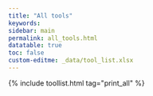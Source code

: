 ```yaml
---
title: "All tools"
keywords: 
sidebar: main
permalink: all_tools.html
datatable: true
toc: false
custom-editme: _data/tool_list.xlsx
---
```


{% include toollist.html tag="print_all" %}
